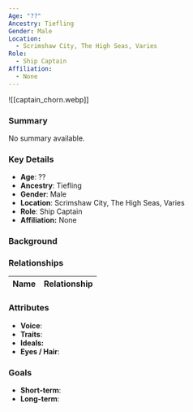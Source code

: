 ```yaml
---
Age: "??"
Ancestry: Tiefling
Gender: Male
Location:
  - Scrimshaw City, The High Seas, Varies
Role:
  - Ship Captain
Affiliation:
  - None
---
```


![[captain_chorn.webp]]
### Summary
No summary available.

### Key Details
- **Age**: ??
- **Ancestry**: Tiefling
- **Gender**: Male
- **Location**: Scrimshaw City, The High Seas, Varies
- **Role**: Ship Captain
- **Affiliation:** None

### Background


### Relationships

| Name  | Relationship |
| ----- | ------------ |

### Attributes
- **Voice**:
- **Traits**:  
- **Ideals:**
- **Eyes / Hair**:  

### Goals
- **Short-term**:  
- **Long-term**:  
